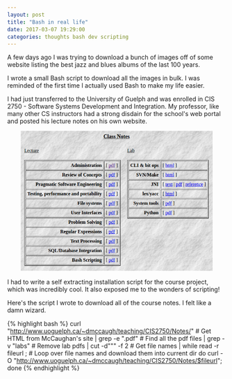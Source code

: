 ```yaml
---
layout: post
title: "Bash in real life"
date: 2017-03-07 19:29:00
categories: thoughts bash dev scripting
---
```


A few days ago I was trying to download a bunch of images off of some website listing the best jazz and blues albums of the last 100 years.


I wrote a small Bash script to download all the images in bulk. I was reminded of the first time I actually used Bash to make my life easier. 

I had just transferred to the University of Guelph and was enrolled in CIS 2750 - Software Systems Development and Integration. My professor, like many other CS instructors had a strong disdain for the school's web portal and posted his lecture notes on his own website.

<p align="center">
  <img style="height: 23em" src="/images/cis2750notes.png" alt="CIS 2750 Notes on course site"/>
</p>

I had to write a self extracting installation script for the course project, which was incredibly cool. It also exposed me to the wonders of scripting!

Here's the script I wrote to download all of the course notes. I felt like a damn wizard.

{% highlight bash %}
curl "http://www.uoguelph.ca/~dmccaugh/teaching/CIS2750/Notes/"  # Get HTML from McCaughan's site
| grep -e "\.pdf"                                                # Find all the pdf files
| grep -v "labs"                                                 # Remove lab pdfs
| cut -d"\"" -f 2                                                # Get file names
| while read -r fileurl ;                                        # Loop over file names and download them into current dir
      do curl -O "http://www.uoguelph.ca/~dmccaugh/teaching/CIS2750/Notes/$fileurl";
        done
{% endhighlight %}
